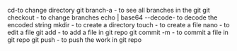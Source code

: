 cd-to change directory
git branch-a  - to see all branches in the git
git checkout - to change branches
echo <base64 encodedString> | base64 --decode- to decode the encoded string
mkdir - to create a directory
touch - to create a file
nano - to edit a file
git add - to add a file in git repo
git commit -m - to commit a file in git repo
git push - to push the work in git repo
